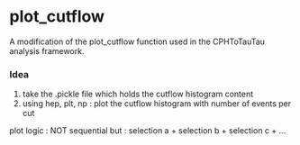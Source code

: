 # plot_cutflow

A modification of the plot_cutflow function used in the CPHToTauTau analysis framework.

### Idea
1. take the .pickle file which holds the cutflow histogram content
2. using hep, plt, np : plot the cutflow histogram with number of events per cut

plot logic : NOT sequential but : selection a + selection b + selection c + ...
